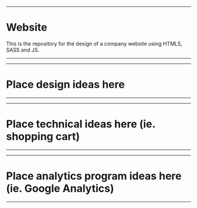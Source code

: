 ******************************************************************************************
# Website                                                                                
This is the repository for the design of a company website using HTML5, SASS and JS.     
******************************************************************************************





******************************************************************************************
# Place design ideas here

******************************************************************************************





******************************************************************************************
# Place technical ideas here (ie. shopping cart)

******************************************************************************************





******************************************************************************************
# Place analytics program ideas here (ie. Google Analytics)

******************************************************************************************
